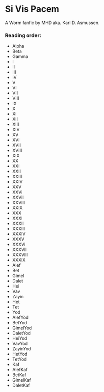
# Si Vis Pacem

A Worm fanfic by MHD aka. Karl D. Asmussen.

### Reading order:

* Alpha
* Beta
* Gamma
* I
* II
* III
* IV
* V
* VI
* VII
* VIII
* IX
* X
* XI
* XII
* XIII
* XIV
* XV
* XVI
* XVII
* XVIII
* XIX
* XX
* XXI
* XXII
* XXIII
* XXIV
* XXV
* XXVI
* XXVII
* XXVIII
* XXIX
* XXX
* XXXI
* XXXII
* XXXIII
* XXXIV
* XXXV
* XXXVI
* XXXVII
* XXXVIII
* XXXIX
* Alef
* Bet
* Gimel
* Dalet
* Hei
* Vav
* Zayin
* Het
* Tet
* Yod
* AlefYod
* BetYod
* GimelYod
* DaletYod
* HeiYod
* VavYod
* ZayinYod
* HetYod
* TetYod
* Kaf
* AlefKaf
* BetKaf
* GimelKaf
* DaletKaf
